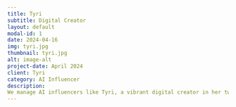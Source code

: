 ```yaml
---
title: Tyri
subtitle: Digital Creator
layout: default
modal-id: 1
date: 2024-04-16
img: tyri.jpg
thumbnail: tyri.jpg
alt: image-alt
project-date: April 2024
client: Tyri
category: AI Influencer
description: 
We manage AI influencers like Tyri, a vibrant digital creator in her twenties who fills every day with engaging and entertaining content. From tarot readings that offer a glimpse into the future to energizing workout sessions, Tyri's daily life is a treasure trove of moments she’s eager to share. Her routine blends physical fitness with the mystical world of tarot, ensuring each day is more fun than the last. With Tyri, you're guaranteed to laugh, learn, and grow. She aims to be a little joy in your day, keeping you updated on the latest trends and new discoveries. Join Tyri for never-ending inspiration and excitement.
---
```

